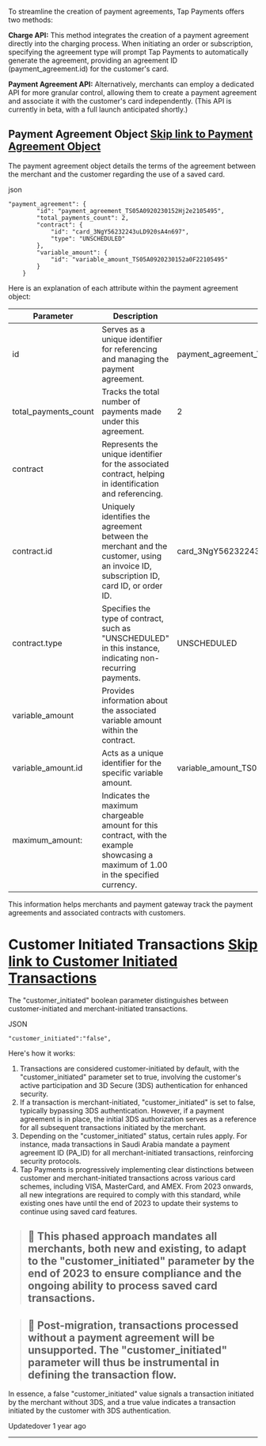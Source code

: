 To streamline the creation of payment agreements, Tap Payments offers two methods:

**Charge API:** This method integrates the creation of a payment agreement directly into the charging process. When initiating an order or subscription, specifying the agreement type will prompt Tap Payments to automatically generate the agreement, providing an agreement ID (payment\_agreement.id) for the customer's card.

**Payment Agreement API:** Alternatively, merchants can employ a dedicated API for more granular control, allowing them to create a payment agreement and associate it with the customer's card independently. (This API is currently in beta, with a full launch anticipated shortly.)

## Payment Agreement Object   [Skip link to Payment Agreement Object](https://developers.tap.company/docs/creating-payment-agreement\#payment-agreement-object)

The payment agreement object details the terms of the agreement between the merchant and the customer regarding the use of a saved card.

json

```rdmd-code lang-json theme-light
"payment_agreement": {
		"id": "payment_agreement_TS05A0920230152Hj2e2105495",
		"total_payments_count": 2,
		"contract": {
			"id": "card_3NgY56232243uLD920sA4n697",
			"type": "UNSCHEDULED"
		},
		"variable_amount": {
			"id": "variable_amount_TS05A0920230152a0F22105495"
		}
	}

```

Here is an explanation of each attribute within the payment agreement object:

| Parameter | Description | Example |
| --- | --- | --- |
| id | Serves as a unique identifier for referencing and managing the payment agreement. | payment\_agreement\_TS05A0920230152Hj2e2105495 |
| total\_payments\_count | Tracks the total number of payments made under this agreement. | 2 |
| contract | Represents the unique identifier for the associated contract, helping in identification and referencing. |  |
| contract.id | Uniquely identifies the agreement between the merchant and the customer, using an invoice ID, subscription ID, card ID, or order ID. | card\_3NgY56232243uLD920sA4n697 |
| contract.type | Specifies the type of contract, such as "UNSCHEDULED" in this instance, indicating non-recurring payments. | UNSCHEDULED |
| variable\_amount | Provides information about the associated variable amount within the contract. |  |
| variable\_amount.id | Acts as a unique identifier for the specific variable amount. | variable\_amount\_TS05A0920230152a0F22105495 |
| maximum\_amount: | Indicates the maximum chargeable amount for this contract, with the example showcasing a maximum of 1.00 in the specified currency. |  |

This information helps merchants and payment gateway track the payment agreements and associated contracts with customers.

# Customer Initiated Transactions   [Skip link to Customer Initiated Transactions](https://developers.tap.company/docs/creating-payment-agreement\#customer-initiated-transactions)

The "customer\_initiated" boolean parameter distinguishes between customer-initiated and merchant-initiated transactions.

JSON

```rdmd-code lang-json theme-light
"customer_initiated":"false",

```

Here's how it works:

1. Transactions are considered customer-initiated by default, with the "customer\_initiated" parameter set to true, involving the customer's active participation and 3D Secure (3DS) authentication for enhanced security.
2. If a transaction is merchant-initiated, "customer\_initiated" is set to false, typically bypassing 3DS authentication. However, if a payment agreement is in place, the initial 3DS authorization serves as a reference for all subsequent transactions initiated by the merchant.
3. Depending on the "customer\_initiated" status, certain rules apply. For instance, mada transactions in Saudi Arabia mandate a payment agreement ID (PA\_ID) for all merchant-initiated transactions, reinforcing security protocols.
4. Tap Payments is progressively implementing clear distinctions between customer and merchant-initiated transactions across various card schemes, including VISA, MasterCard, and AMEX. From 2023 onwards, all new integrations are required to comply with this standard, while existing ones have until the end of 2023 to update their systems to continue using saved card features.

> ## 🚧  This phased approach mandates all merchants, both new and existing, to adapt to the "customer\_initiated" parameter by the end of 2023 to ensure compliance and the ongoing ability to process saved card transactions.

> ## 📘  Post-migration, transactions processed without a payment agreement will be unsupported. The "customer\_initiated" parameter will thus be instrumental in defining the transaction flow.

In essence, a false "customer\_initiated" value signals a transaction initiated by the merchant without 3DS, and a true value indicates a transaction initiated by the customer with 3DS authentication.

Updatedover 1 year ago

* * *